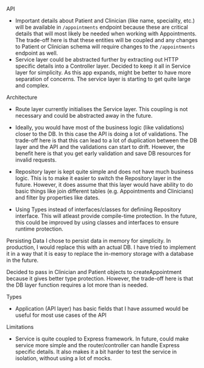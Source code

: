 


API
* Important details about Patient and Clinician (like name, speciality, etc.) will be available in `/appointments` endpoint because these are critical details that will most likely be needed when working with Appointments. The trade-off here is that these entities will be coupled and any changes to Patient or Clinician schema will require changes to the `/appointments` endpoint as well.
* Service layer could be abstracted further by extracting out HTTP specific details into a Controller layer. Decided to keep it all in Service layer for simplicity. As this app expands, might be better to have more separation of concerns. The service layer is starting to get quite large and complex.


Architecture
* Route layer currently initialises the Service layer. This coupling is not necessary and could be abstracted away in the future.
* Ideally, you would have most of the business logic (like validations) closer to the DB. In this case the API is doing a lot of validations. The trade-off here is that this can lead to a lot of duplication between the DB layer and the API and the validations can start to drift. However, the benefit here is that you get early validation and save DB resources for invalid requests.
* Repository layer is kept quite simple and does not have much business logic. This is to make it easier to switch the Repository layer in the future. However, it does assume that this layer would have ability to do basic things like join different tables (e.g. Appointments and Clinicians) and filter by properties like dates.

* Using Types instead of interfaces/classes for definiing Repository interface. This will atleast provide compile-time protection. In the future, this could be improved by using classes and interfaces to ensure runtime protection.

Persisting Data
I chose to persist data in memory for simplicity. In production, I would replace this with an actual DB. I have tried to implement it in a way that it is easy to replace the in-memory storage with a database in the future.

Decided to pass in Clinician and Patient objects to createAppointment because it gives better type protection. However, the trade-off here is that the DB layer function requires a lot more than is needed.


Types
- Application (API layer) has basic fields that I have assumed would be useful for most use cases of the API


Limitations
* Service is quite coupled to Express framework. In future, could make service more simple and the router/controller can handle Express specific details. It also makes it a bit harder to test the service in isolation, without using a lot of mocks.